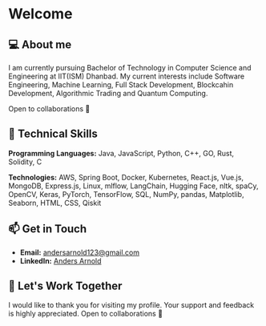 # Welcome 
## :computer: About me

I am currently pursuing Bachelor of Technology in Computer Science and Engineering at IIT(ISM) Dhanbad. My current interests include Software Engineering, Machine Learning, Full Stack Development, Blockcahin Development, Algorithmic Trading and Quantum Computing. 

Open to collaborations :handshake:

## 🔧 Technical Skills

**Programming Languages:** Java, JavaScript, Python, C++, GO, Rust, Solidity, C

**Technologies:** AWS, Spring Boot, Docker, Kubernetes, React.js, Vue.js, MongoDB, Express.js, Linux, mlflow, LangChain, Hugging Face, nltk, spaCy, OpenCV, Keras, PyTorch, TensorFlow, SQL, NumPy, pandas, Matplotlib, Seaborn, HTML, CSS, Qiskit


## 📫 Get in Touch

- **Email:**  andersarnold123@gmail.com
- **LinkedIn:**  [Anders Arnold](https://www.linkedin.com/in/anders-arnold-b63b44298/)

## 👯 Let's Work Together

I would like to thank you for visiting my profile. Your support and feedback is highly appreciated. Open to collaborations :handshake:

<!--
**asquare004/asquare004** is a ✨ _special_ ✨ repository because its `README.md` (this file) appears on your GitHub profile.

Here are some ideas to get you started:

- 🔭 I’m currently working on ...
- 🌱 I’m currently learning ...
- 👯 I’m looking to collaborate on ...
- 🤔 I’m looking for help with ...
- 💬 Ask me about ...
- 📫 How to reach me: ...
- 😄 Pronouns: ...
- ⚡ Fun fact: ...
-->
